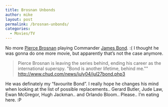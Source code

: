 ```yaml
---
title: Brosnan Unbonds
author: mike
layout: post
permalink: /brosnan-unbonds/
categories:
  - Movies/TV
---
```

No more <a target="_blank" href="http://www.imdb.com/name/nm0000112/">Pierce Brosnan</a> playing Commander <a target="_blank" href="http://www.jamesbond.com/"> James Bond</a>. :( I thought he was gonna do one more movie, but apparently that&#8217;s not the case anymore.

> Pierce Brosnan is leaving the series behind, ending his career as the international superspy. "Bond is another lifetime, behind me."" 
> <a target="_blank" href="http://www.chud.com/news/july04/jul27bond.php3">http://www.chud.com/news/july04/jul27bond.php3</a>

He was definately my &#8220;favourite Bond&#8221;. I really hope he changes his mind when looking at the list of possible replacements.. Gerard Butler, Jude Law, Ewan McGregor, Hugh Jackman.. and Orlando Bloom.. Please.. I&#8217;m eating here. :P
